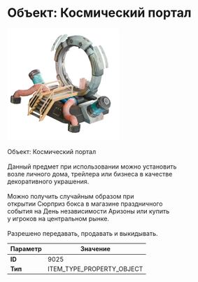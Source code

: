 # Объект: Космический портал

![Item Image](../img/9025.webp?raw=true)

Объект: Космический портал<br><br>Данный предмет при использовании можно установить<br>возле личного дома, трейлера или бизнеса в качестве<br>декоративного украшения.<br><br>Можно получить случайным образом при<br>открытии Сюрприз бокса в магазине праздничного<br>события на День независимости Аризоны или купить<br>у игроков на центральном рынке.<br><br>Разрешено передавать, продавать и выкидывать.


| Параметр | Значение |
|----------|----------|
| **ID** | 9025 |
| **Тип** | ITEM_TYPE_PROPERTY_OBJECT |

